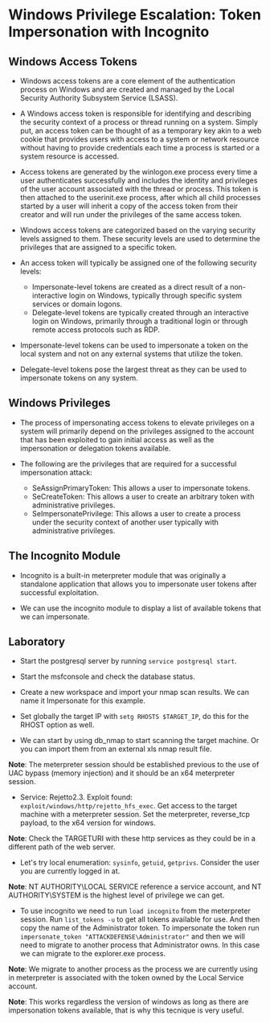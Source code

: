 # Windows Privilege Escalation: Token Impersonation with Incognito

## Windows Access Tokens

+ Windows access tokens are a core element of the authentication process on Windows and are created and managed by the Local Security Authority Subsystem Service (LSASS).

+ A Windows access token is responsible for identifying and describing the security context of a process or thread running on a system. Simply put, an access token can be thought of as a temporary key akin to a web cookie that provides users with access to a system or network resource without having to provide credentials each time a process is started or a system resource is accessed.

+ Access tokens are generated by the winlogon.exe process every time a user authenticates successfully and includes the identity and privileges of the user account associated with the thread or process. This token is then attached to the userinit.exe process, after which all child processes started by a user will inherit a copy of the access token from their creator and will run under the privileges of the same access token.

+ Windows access tokens are categorized based on the varying security levels assigned to them. These security levels are used to determine the privileges that are assigned to a specific token.

+ An access token will typically be assigned one of the following security levels:
    - Impersonate-level tokens are created as a direct result of a non-interactive login on Windows, typically through specific system services or domain logons.
    - Delegate-level tokens are typically created through an interactive login on Windows, primarily through a traditional login or through remote access protocols such as RDP.

+ Impersonate-level tokens can be used to impersonate a token on the local system and not on any external systems that utilize the token.

+ Delegate-level tokens pose the largest threat as they can be used to impersonate tokens on any system.

## Windows Privileges

+ The process of impersonating access tokens to elevate privileges on a system will primarily depend on the privileges assigned to the account that has been exploited to gain initial access as well as the impersonation or delegation tokens available.

+ The following are the privileges that are required for a successful impersonation attack:
    - SeAssignPrimaryToken: This allows a user to impersonate tokens.
    - SeCreateToken: This allows a user to create an arbitrary token with administrative privileges.
    - SeImpersonatePrivilege: This allows a user to create a process under the security context of another user typically with administrative privileges.

## The Incognito Module

+ Incognito is a built-in meterpreter module that was originally a standalone application that allows you to impersonate user tokens after successful exploitation.

+ We can use the incognito module to display a list of available tokens that we can impersonate.

## Laboratory

- Start the postgresql server by running `service postgresql start`.

- Start the msfconsole and check the database status.

- Create a new workspace and import your nmap scan results. We can name it Impersonate for this example.

- Set globally the target IP with `setg RHOSTS $TARGET_IP`, do this for the RHOST option as well.

- We can start by using db_nmap to start scanning the target machine. Or you can import them from an external xls nmap result file.

**Note**: The meterpreter session should be established previous to the use of UAC bypass (memory injection) and it should be an x64 meterpreter session.

- Service: Rejetto2.3. Exploit found: `exploit/windows/http/rejetto_hfs_exec`. Get access to the target machine with a meterpreter session. Set the meterpreter, reverse_tcp payload, to the x64 version for windows.

**Note**: Check the TARGETURI with these http services as they could be in a different path of the web server.

- Let's try local enumeration: `sysinfo`, `getuid`, `getprivs`. Consider the user you are currently logged in at.

**Note**: NT AUTHORITY\LOCAL SERVICE reference a service account, and NT AUTHORITY\SYSTEM is the highest level of privilege we can get.

- To use incognito we need to run `load incognito` from the meterpreter session. Run `list_tokens -u` to get all tokens available for use. And then copy the name of the Administrator token. To impersonate the token run `impersonate_token "ATTACKDEFENSE\Administrator"` and then we will need to migrate to another process that Administrator owns. In this case we can migrate to the explorer.exe process.

**Note**: We migrate to another process as the process we are currently using in meterpreter is associated with the token owned by the Local Service account.

**Note**: This works regardless the version of windows as long as there are impersonation tokens available, that is why this tecnique is very useful.
